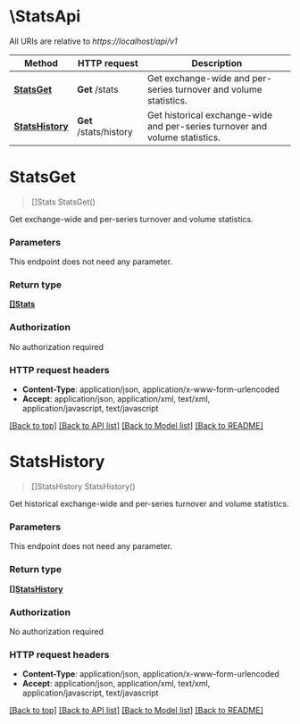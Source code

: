 # \StatsApi

All URIs are relative to *https://localhost/api/v1*

Method | HTTP request | Description
------------- | ------------- | -------------
[**StatsGet**](StatsApi.md#StatsGet) | **Get** /stats | Get exchange-wide and per-series turnover and volume statistics.
[**StatsHistory**](StatsApi.md#StatsHistory) | **Get** /stats/history | Get historical exchange-wide and per-series turnover and volume statistics.


# **StatsGet**
> []Stats StatsGet()

Get exchange-wide and per-series turnover and volume statistics.


### Parameters
This endpoint does not need any parameter.

### Return type

[**[]Stats**](Stats.md)

### Authorization

No authorization required

### HTTP request headers

 - **Content-Type**: application/json, application/x-www-form-urlencoded
 - **Accept**: application/json, application/xml, text/xml, application/javascript, text/javascript

[[Back to top]](#) [[Back to API list]](../README.md#documentation-for-api-endpoints) [[Back to Model list]](../README.md#documentation-for-models) [[Back to README]](../README.md)

# **StatsHistory**
> []StatsHistory StatsHistory()

Get historical exchange-wide and per-series turnover and volume statistics.


### Parameters
This endpoint does not need any parameter.

### Return type

[**[]StatsHistory**](StatsHistory.md)

### Authorization

No authorization required

### HTTP request headers

 - **Content-Type**: application/json, application/x-www-form-urlencoded
 - **Accept**: application/json, application/xml, text/xml, application/javascript, text/javascript

[[Back to top]](#) [[Back to API list]](../README.md#documentation-for-api-endpoints) [[Back to Model list]](../README.md#documentation-for-models) [[Back to README]](../README.md)

